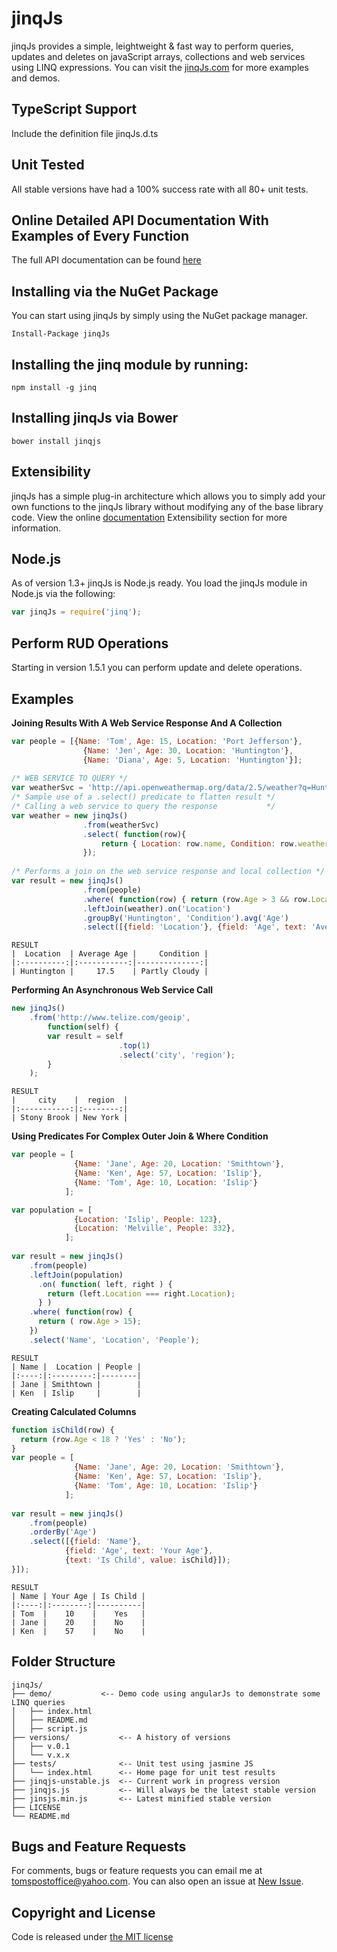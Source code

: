 # jinqJs
jinqJs provides a simple, leightweight & fast way to perform queries, updates and deletes on javaScript arrays, collections and web services using LINQ expressions.
You can visit the [jinqJs.com](http://www.jinqJs.com) for more examples and demos.


## TypeScript Support
Include the definition file jinqJs.d.ts

## Unit Tested
All stable versions have had a 100% success rate with all 80+ unit tests.

## Online Detailed API Documentation With Examples of Every Function
The full API documentation can be found [here](http://bit.ly/jinqJsAPI)

## Installing via the NuGet Package
You can start using jinqJs by simply using the NuGet package manager.
 ```
 Install-Package jinqJs
 ```
 
## Installing the jinq module by running:
```
npm install -g jinq
```

## Installing jinqJs via Bower
```
bower install jinqjs
```

## Extensibility
jinqJs has a simple plug-in architecture which allows you to simply add your own functions to the jinqJs library
without modifying any of the base library code.
View the online [documentation](http://bit.ly/jinqJsAPI-Extensibility) Extensibility section for more information.

## Node.js
As of version 1.3+ jinqJs is Node.js ready. You load the jinqJs module in Node.js via the following:
```JavaScript
var jinqJs = require('jinq');
```

## Perform RUD Operations
Starting in version 1.5.1 you can perform update and delete operations. 

## Examples
**Joining Results With A Web Service Response And A Collection**
```JavaScript
var people = [{Name: 'Tom', Age: 15, Location: 'Port Jefferson'},
                {Name: 'Jen', Age: 30, Location: 'Huntington'},
                {Name: 'Diana', Age: 5, Location: 'Huntington'}];
                
/* WEB SERVICE TO QUERY */
var weatherSvc = 'http://api.openweathermap.org/data/2.5/weather?q=Huntington,NY';
/* Sample use of a .select() predicate to flatten result */ 
/* Calling a web service to query the response           */
var weather = new jinqJs()
                .from(weatherSvc)
                .select( function(row){
                    return { Location: row.name, Condition: row.weather[0].description };
                });
                    
/* Performs a join on the web service response and local collection */
var result = new jinqJs()
                .from(people)
                .where( function(row) { return (row.Age > 3 && row.Location == 'Huntington'); } )
                .leftJoin(weather).on('Location')
                .groupBy('Huntington', 'Condition').avg('Age')
                .select([{field: 'Location'}, {field: 'Age', text: 'Average Age'}, {field: 'Condition'}]);
```
```
RESULT
|  Location  | Average Age |     Condition |
|:----------:|:-----------:|--------------:|
| Huntington |     17.5    | Partly Cloudy |
```

**Performing An Asynchronous Web Service Call**
```JavaScript
new jinqJs()
    .from('http://www.telize.com/geoip',
        function(self) {
        var result = self
                        .top(1)
                        .select('city', 'region');
        }
    );
```
```
RESULT
|     city    |  region  |
|:-----------:|:--------:|
| Stony Brook | New York |
```

**Using Predicates For Complex Outer Join &amp; Where Condition**
```JavaScript
var people = [
              {Name: 'Jane', Age: 20, Location: 'Smithtown'},
              {Name: 'Ken', Age: 57, Location: 'Islip'},
              {Name: 'Tom', Age: 10, Location: 'Islip'}
            ];

var population = [
              {Location: 'Islip', People: 123},
              {Location: 'Melville', People: 332},
            ];
                                        
var result = new jinqJs()
    .from(people)
    .leftJoin(population)
      .on( function( left, right ) {
        return (left.Location === right.Location);
      } )
    .where( function(row) {
      return ( row.Age > 15);
    })
    .select('Name', 'Location', 'People');
```
```
RESULT
| Name |  Location | People |
|:----:|:---------:|--------|
| Jane | Smithtown |        |
| Ken  | Islip     |        |
```

**Creating Calculated Columns**
```JavaScript
function isChild(row) {
  return (row.Age < 18 ? 'Yes' : 'No');
}
var people = [
              {Name: 'Jane', Age: 20, Location: 'Smithtown'},
              {Name: 'Ken', Age: 57, Location: 'Islip'},
              {Name: 'Tom', Age: 10, Location: 'Islip'}
            ];
                        
var result = new jinqJs()
    .from(people)
    .orderBy('Age')
    .select([{field: 'Name'}, 
            {field: 'Age', text: 'Your Age'}, 
            {text: 'Is Child', value: isChild}]);
}]);
```
```
RESULT
| Name | Your Age | Is Child |
|:----:|:--------:|----------|
| Tom  |    10    |    Yes   |
| Jane |    20    |    No    |
| Ken  |    57    |    No    |
```

## Folder Structure
```
jinqJs/
├── demo/           <-- Demo code using angularJs to demonstrate some LINQ queries
│   ├── index.html
│   ├── README.md
│   ├── script.js
├── versions/           <-- A history of versions
│   ├── v.0.1
│   └── v.x.x
├── tests/              <-- Unit test using jasmine JS
│   └── index.html      <-- Home page for unit test results
├── jinqjs-unstable.js  <-- Current work in progress version
├── jinqjs.js           <-- Will always be the latest stable version
├── jinsjs.min.js       <-- Latest minified stable version
├── LICENSE
└── README.md
```

## Bugs and Feature Requests
For comments, bugs or feature requests you can email me at [tomspostoffice@yahoo.com](mailto:tomspostoffice@yahoo.com).
You can also open an issue at [New Issue](https://github.com/fordth/jinqJs/issues).

## Copyright and License
Code is released under [the MIT license](https://github.com/fordth/jinqJs/blob/master/LICENSE)